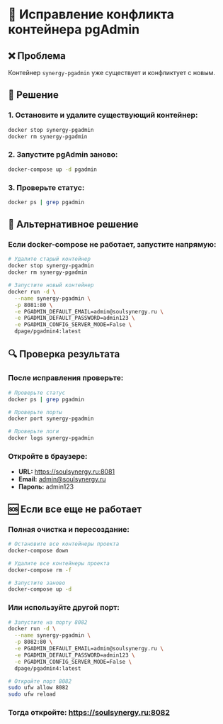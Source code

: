 # 🔧 Исправление конфликта контейнера pgAdmin

## ❌ Проблема
Контейнер `synergy-pgadmin` уже существует и конфликтует с новым.

## 🚀 Решение

### 1. Остановите и удалите существующий контейнер:
```bash
docker stop synergy-pgadmin
docker rm synergy-pgadmin
```

### 2. Запустите pgAdmin заново:
```bash
docker-compose up -d pgadmin
```

### 3. Проверьте статус:
```bash
docker ps | grep pgadmin
```

## 🔧 Альтернативное решение

### Если docker-compose не работает, запустите напрямую:
```bash
# Удалите старый контейнер
docker stop synergy-pgadmin
docker rm synergy-pgadmin

# Запустите новый контейнер
docker run -d \
  --name synergy-pgadmin \
  -p 8081:80 \
  -e PGADMIN_DEFAULT_EMAIL=admin@soulsynergy.ru \
  -e PGADMIN_DEFAULT_PASSWORD=admin123 \
  -e PGADMIN_CONFIG_SERVER_MODE=False \
  dpage/pgadmin4:latest
```

## 🔍 Проверка результата

### После исправления проверьте:
```bash
# Проверьте статус
docker ps | grep pgadmin

# Проверьте порты
docker port synergy-pgadmin

# Проверьте логи
docker logs synergy-pgadmin
```

### Откройте в браузере:
- **URL:** https://soulsynergy.ru:8081
- **Email:** admin@soulsynergy.ru
- **Пароль:** admin123

## 🆘 Если все еще не работает

### Полная очистка и пересоздание:
```bash
# Остановите все контейнеры проекта
docker-compose down

# Удалите все контейнеры проекта
docker-compose rm -f

# Запустите заново
docker-compose up -d
```

### Или используйте другой порт:
```bash
# Запустите на порту 8082
docker run -d \
  --name synergy-pgadmin \
  -p 8082:80 \
  -e PGADMIN_DEFAULT_EMAIL=admin@soulsynergy.ru \
  -e PGADMIN_DEFAULT_PASSWORD=admin123 \
  -e PGADMIN_CONFIG_SERVER_MODE=False \
  dpage/pgadmin4:latest

# Откройте порт 8082
sudo ufw allow 8082
sudo ufw reload
```

### Тогда откройте: **https://soulsynergy.ru:8082**
